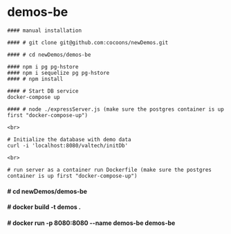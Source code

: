 # demos-be
```
#### manual installation
```
```
#### # git clone git@github.com:cocoons/newDemos.git

#### # cd newDemos/demos-be

#### npm i pg pg-hstore
#### npm i sequelize pg pg-hstore
#### # npm install  

#### # Start DB service
docker-compose up

#### # node ./expressServer.js (make sure the postgres container is up first "docker-compose-up")
  
<br> 

# Initialize the database with demo data
curl -i 'localhost:8080/valtech/initDb'

<br>

# run server as a container run Dockerfile (make sure the postgres container is up first "docker-compose-up")
```
#### # cd newDemos/demos-be 

#### # docker build -t demos .

#### # docker run -p 8080:8080 --name demos-be demos-be
